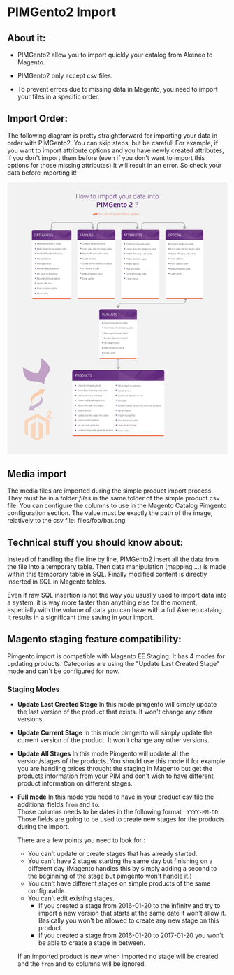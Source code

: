 PIMGento2 Import
================

About it:
---------

* PIMGento2 allow you to import quickly your catalog from Akeneo to Magento.

* PIMGento2 only accept csv files.

* To prevent errors due to missing data in Magento, you need to import your files in a specific order.

Import Order:
-------------
The following diagram is pretty straightforward for importing your data in order with PIMGento2. You can skip steps, but be careful! For example, if you want to import attribute options and you have newly created attributes, if you don't import them before (even if you don't want to import this options for those missing attributes) it will result in an error. So check your data before importing it!

![pimgento-diagram](PIMGento-M2-diagram.png)

Media import
------------

The media files are imported during the simple product import process.
They must be in a folder *files* in the same folder of the simple product csv file.
You can configure the columns to use in the Magento Catalog Pimgento configuration section.
The value must be exactly the path of the image, relatively to the csv file: files/foo/bar.png

Technical stuff you should know about:
--------------------------------------

 Instead of handling the file line by line, PIMGento2 insert all the data from the file into a temporary table. Then data manipulation (mapping,...) is made within this temporary table in SQL. Finally modified content is directly inserted in SQL in Magento tables.

 Even if  raw SQL insertion is not the way you usually used to import data into a system, it is way more faster than anything else for the moment, especially with the volume of data you can have with a full Akeneo catalog. It results in a significant time saving in your import.
 
Magento staging feature compatibility:
--------------------------------------

Pimgento import is compatible with Magento EE Staging. It has 4 modes for updating products. 
Categories are using the "Update Last Created Stage" mode and can't be configured for now. 

### Staging Modes

- **Update Last Created Stage**
    In this mode pimgento will simply update the last version of the product that exists. 
    It won't change any other versions.

- **Update Current Stage**
    In this mode pimgento will simply update the current version of the product.
    It won't change any other versions.

- **Update All Stages**
    In this mode Pimgento will update all the version/stages of the products. 
    You should use this mode if for example you are handling prices throught the staging in Magento but get the products information from your PIM and don't wish to have different product information on different stages.

- **Full mode**
    In this mode you need to have in your product csv file the additional fields `from` and `to`.   
    Those columns needs to be dates in the following format : `YYYY-MM-DD`.  
    Those fields are going to be used to create new stages for the products during the import.  
       
    There are a few points you need to look for : 
    * You can't update or create stages that has already started. 
    * You can't have 2 stages starting the same day but finishing on a different day (Magento handles this by simply adding a second to the beginning of the stage but pimgento won't handle it.)
    * You can't have different stages on simple products of the same configurable. 
    * You can't edit existing stages. 
      * If you created a stage from 2016-01-20 to the infinity and try to import a new version that starts at the same date it won't allow it. Basically you won't be allowed to create any new stage on this product.
      * If you created a stage from 2016-01-20 to 2017-01-20 you won't be able to create a stage in between. 
    
    If an imported product is new when imported no stage will be created and the `from` and `to` columns will be ignored.